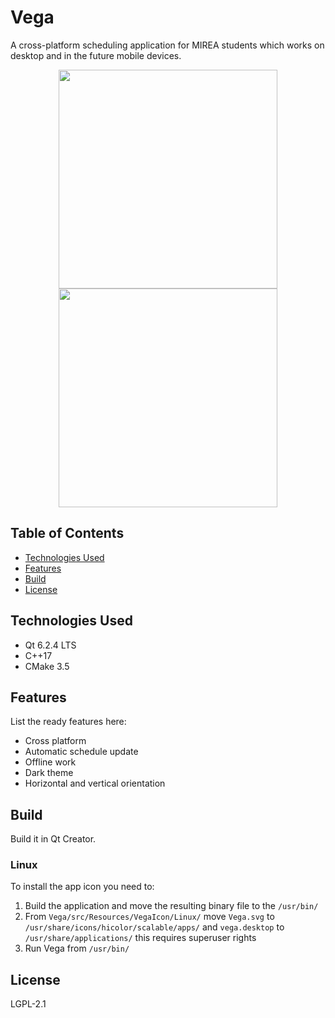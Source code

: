 # Vega
A cross-platform scheduling application for MIREA students which works on desktop and in the future mobile devices.


<p align="center">
  <img src = "https://drive.google.com/uc?export=view&id=1MFjsYxMI363i4cZwvsMLhhjbxnVtxekB" width=350>
  <img src = "https://drive.google.com/uc?export=view&id=1ae52CZgoTDfw9CzMq-MFeAtHAjqUskTM" width=350>
</p>


## Table of Contents
* [Technologies Used](#technologies-used)
* [Features](#features)
* [Build](#build)
* [License](#license)


## Technologies Used
- Qt 6.2.4 LTS
- C++17
- CMake 3.5


## Features
List the ready features here:
- Cross platform
- Automatic schedule update
- Offline work
- Dark theme
- Horizontal and vertical orientation


## Build
Build it in Qt Creator.

### Linux
To install the app icon you need to:
1. Build the application and move the resulting binary file to the `/usr/bin/`
2. From `Vega/src/Resources/VegaIcon/Linux/` move `Vega.svg` to `/usr/share/icons/hicolor/scalable/apps/` 
   and `vega.desktop` to `/usr/share/applications/` this requires superuser rights
3. Run Vega from `/usr/bin/`


## License
LGPL-2.1
